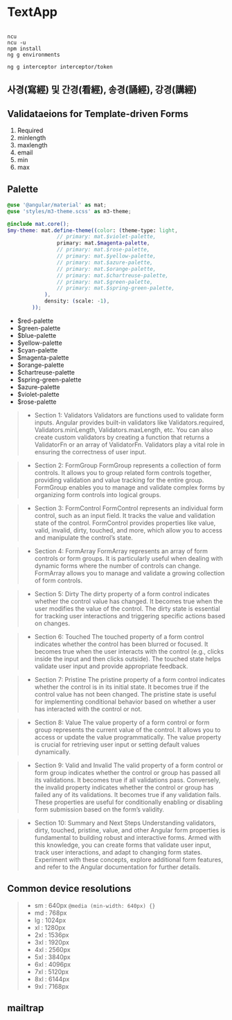 # TextApp

```base

ncu
ncu -u
npm install
ng g environments

ng g interceptor interceptor/token

```

## 사경(寫經) 및 간경(看經), 송경(誦經), 강경(講經)

## Validataeions for Template-driven Forms

1. Required
2. minlength
3. maxlength
4. email
5. min
6. max

## Palette

```scss
@use '@angular/material' as mat;
@use 'styles/m3-theme.scss' as m3-theme;

@include mat.core();
$my-theme: mat.define-theme((color: (theme-type: light,
                // primary: mat.$violet-palette,
                primary: mat.$magenta-palette,
                // primary: mat.$rose-palette,
                // primary: mat.$yellow-palette,
                // primary: mat.$azure-palette,
                // primary: mat.$orange-palette,
                // primary: mat.$chartreuse-palette,
                // primary: mat.$green-palette,
                // primary: mat.$spring-green-palette,
            ),
            density: (scale: -1),
        ));
```

* $red-palette
* $green-palette
* $blue-palette
* $yellow-palette
* $cyan-palette
* $magenta-palette
* $orange-palette
* $chartreuse-palette
* $spring-green-palette
* $azure-palette
* $violet-palette
* $rose-palette

>* Section 1: Validators
Validators are functions used to validate form inputs. Angular provides built-in validators like Validators.required, Validators.minLength, Validators.maxLength, etc. You can also create custom validators by creating a function that returns a ValidatorFn or an array of ValidatorFn. Validators play a vital role in ensuring the correctness of user input.

>* Section 2: FormGroup
FormGroup represents a collection of form controls.
It allows you to group related form controls together, providing validation and value tracking for the entire group.
FormGroup enables you to manage and validate complex forms by organizing form controls into logical groups.

>* Section 3: FormControl
FormControl represents an individual form control, such as an input field.
It tracks the value and validation state of the control.
FormControl provides properties like value, valid, invalid, dirty, touched, and more, which allow you to access and manipulate the control’s state.

>* Section 4: FormArray
FormArray represents an array of form controls or form groups.
It is particularly useful when dealing with dynamic forms where the number of controls can change.
FormArray allows you to manage and validate a growing collection of form controls.

>* Section 5: Dirty
The dirty property of a form control indicates whether the control value has changed.
It becomes true when the user modifies the value of the control.
The dirty state is essential for tracking user interactions and triggering specific actions based on changes.

>* Section 6: Touched
The touched property of a form control indicates whether the control has been blurred or focused.
It becomes true when the user interacts with the control
(e.g., clicks inside the input and then clicks outside).
The touched state helps validate user input and provide appropriate feedback.

>* Section 7: Pristine
The pristine property of a form control indicates whether the control is in its initial state.
It becomes true if the control value has not been changed.
The pristine state is useful for implementing conditional behavior based on whether a user has interacted with the control or not.

>* Section 8: Value
The value property of a form control or form group represents the current value of the control.
It allows you to access or update the value programmatically.
The value property is crucial for retrieving user input or setting default values dynamically.

>* Section 9: Valid and Invalid
The valid property of a form control or form group indicates whether the control or group has passed all its validations.
It becomes true if all validations pass.
Conversely, the invalid property indicates whether the control or group has failed any of its validations.
It becomes true if any validation fails. These properties are useful for conditionally enabling or disabling form submission based on the form’s validity.

>* Section 10: Summary and Next Steps
Understanding validators, dirty, touched, pristine, value, and other Angular form properties is fundamental to building robust and interactive forms. Armed with this knowledge, you can create forms that validate user input, track user interactions, and adapt to changing form states. Experiment with these concepts, explore additional form features, and refer to the Angular documentation for further details.

## Common device resolutions

>* sm : 640px `@media (min-width: 640px) {}`
>* md : 768px
>* lg : 1024px
>* xl : 1280px
>* 2xl : 1536px
>* 3xl : 1920px
>* 4xl : 2560px
>* 5xl : 3840px
>* 6xl : 4096px
>* 7xl : 5120px
>* 8xl : 6144px
>* 9xl : 7168px

## mailtrap
